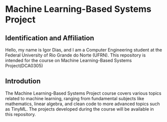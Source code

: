 # Machine Learning-Based Systems Project

## Identification and Affiliation
Hello, my name is Igor Dias, and I am a Computer Engineering student at the Federal University of Rio Grande do Norte (UFRN). This repository is intended for the course on Machine Learning-Based Systems Project(DCA0305)

## Introdution

The Machine Learning-Based Systems Project course covers various topics related to machine learning, ranging from fundamental subjects like mathematics, linear algebra, and clean code to more advanced topics such as TinyML.
The projects developed during the course will be available in this repository.
